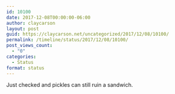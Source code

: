 ```yaml
---
id: 10100
date: 2017-12-08T00:00:00-06:00
author: claycarson
layout: post
guid: https://claycarson.net/uncategorized/2017/12/08/10100/
permalink: /timeline/status/2017/12/08/10100/
post_views_count:
  - "0"
categories:
  - Status
format: status
---
```

Just checked and pickles can still ruin a sandwich.